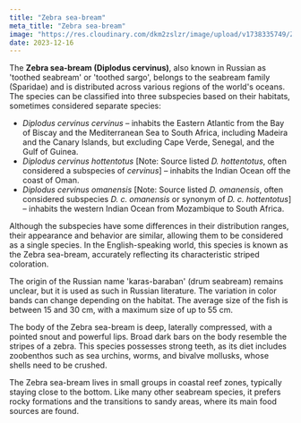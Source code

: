 ```yaml
---
title: "Zebra sea-bream"
meta_title: "Zebra sea-bream"
image: "https://res.cloudinary.com/dkm2zslzr/image/upload/v1738335749/Zebra_Sea_Bream_wszzpi.png"
date: 2023-12-16
---
```

The **Zebra sea-bream (Diplodus cervinus)**, also known in Russian as 'toothed seabream' or 'toothed sargo', belongs to the seabream family (Sparidae) and is distributed across various regions of the world's oceans. The species can be classified into three subspecies based on their habitats, sometimes considered separate species:

- *Diplodus cervinus cervinus* – inhabits the Eastern Atlantic from the Bay of Biscay and the Mediterranean Sea to South Africa, including Madeira and the Canary Islands, but excluding Cape Verde, Senegal, and the Gulf of Guinea.
- *Diplodus cervinus hottentotus* [Note: Source listed *D. hottentotus*, often considered a subspecies of *cervinus*] – inhabits the Indian Ocean off the coast of Oman.
- *Diplodus cervinus omanensis* [Note: Source listed *D. omanensis*, often considered subspecies *D. c. omanensis* or synonym of *D. c. hottentotus*] – inhabits the western Indian Ocean from Mozambique to South Africa.

Although the subspecies have some differences in their distribution ranges, their appearance and behavior are similar, allowing them to be considered as a single species. In the English-speaking world, this species is known as the Zebra sea-bream, accurately reflecting its characteristic striped coloration.

The origin of the Russian name 'karas-baraban' (drum seabream) remains unclear, but it is used as such in Russian literature. The variation in color bands can change depending on the habitat. The average size of the fish is between 15 and 30 cm, with a maximum size of up to 55 cm.

The body of the Zebra sea-bream is deep, laterally compressed, with a pointed snout and powerful lips. Broad dark bars on the body resemble the stripes of a zebra. This species possesses strong teeth, as its diet includes zoobenthos such as sea urchins, worms, and bivalve mollusks, whose shells need to be crushed.

The Zebra sea-bream lives in small groups in coastal reef zones, typically staying close to the bottom. Like many other seabream species, it prefers rocky formations and the transitions to sandy areas, where its main food sources are found.